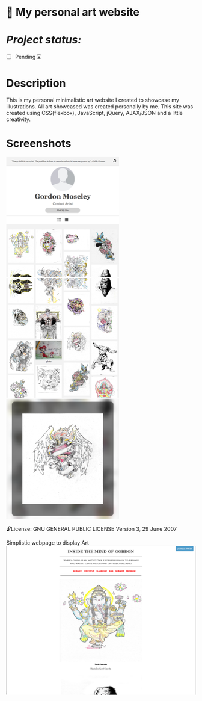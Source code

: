 
:art: My personal art  website
==============
***Project status:***
==============
<!--:white_check_mark: Complete -->
- [ ] Pending       :hourglass:
<!-- - [ ] Incomplete     :x: -->


Description
===========

This is my personal minimalistic art website I created to showcase my illustrations. All art showcased was created personally by me. This site was created using CSS(flexbox), JavaScript, jQuery, AJAX/JSON and a little creativity.

Screenshots
===========

<img src="https://github.com/moseleygj/WebPages/blob/master/Art/Screenshot.png" alt="screenshot2" width="300px"/>

<img src="https://github.com/moseleygj/WebPages/blob/master/Art/Screenshot1.png" alt="screenshot2" width="300px"/>

<img src="https://github.com/moseleygj/WebPages/blob/master/Art/Screenshot2.png" alt="screenshot2" width="300px"/>

 :unlock:License:
GNU GENERAL PUBLIC LICENSE Version 3, 29 June 2007






Simplistic webpage to display Art
![Alt text](https://github.com/moseleygj/WebPages/blob/master/Art/Art.png)
